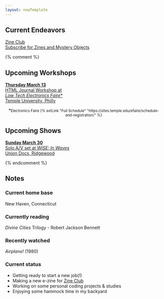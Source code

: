 ```yaml
---
layout: nowTemplate
---
```



## Current Endeavors

<a href="/zine-club/" class="now-button" target="_blank">
  Zine Club
  <div class="caption">Subscribe for Zines and Mystery Objects</div>
</a>

{% comment %}
## Upcoming Workshops

<a href="https://charlesstudy.temple.edu/event/14200525" class="now-button" target="_blank" rel="noopener">
  <b>Thursday March 13</b><br>
  HTML Journal Workshop at<br>
  <i>Low Tech Electronics Faire</i>*
  <div class="caption">Temple University, Philly</div>
</a>

<p style="text-align:center">*<small>Electronics Faire {% extLink "Full Schedule" "https://sites.temple.edu/efaire/schedule-and-registration/" %}</small></p>


## Upcoming Shows

<a href="https://uniondocs.org/event/wise-in-waves-a-night-of-live-sound-and-visual-alchemy/" class="now-button" target="_blank" rel="noopener">
  <b>Sunday March 30</b><br>
  Solo A/V set at <i>WISE: In Waves</i>
  <div class="caption">Union Docs, Ridgewood</div>
</a>

{% endcomment %}


## Notes

### Current home base

New Haven, Connecticut

### Currently reading

*Divine Cities* Trilogy - Robert Jackson Bennett

### Recently watched

*Airplane!* (1980)

### Current status

- Getting ready to start a new job(!)
- Making a new e-zine for [Zine Club](/zine-club)
- Working on some personal coding projects & studies
- Enjoying some hammock time in my backyard
